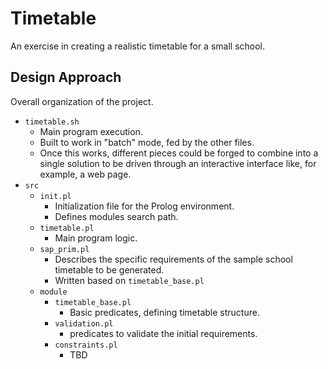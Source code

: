# Timetable
An exercise in creating a realistic timetable for a small school.

## Design Approach
Overall organization of the project.

- `timetable.sh`
  - Main program execution.
  - Built to work in "batch" mode, fed by the other files.
  - Once this works, different pieces could be forged to combine into a single solution to be driven through an interactive interface like, for example, a web page.
- `src`
  - `init.pl`
    - Initialization file for the Prolog environment.
    - Defines modules search path.
  - `timetable.pl`
    - Main program logic.
  - `sap_prim.pl`
    - Describes the specific requirements of the sample school timetable to be generated.
    - Written based on `timetable_base.pl`
  - `module`
    - `timetable_base.pl`
      - Basic predicates, defining timetable structure.
    - `validation.pl`
      - predicates to validate the initial requirements.
    - `constraints.pl`
      - TBD


